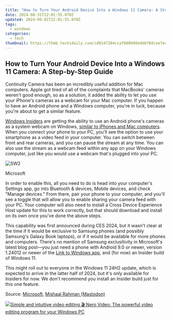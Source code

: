 ```yaml
---
title: "How to Turn Your Android Device Into a Windows 11 Camera: A Step-by-Step Guide"
date: 2024-08-31T22:01:55.070Z
updated: 2024-09-01T22:01:55.070Z
tags:
  - windows
categories:
  - tech
thumbnail: https://thmb.techidaily.com/cd0147204ccaf08069deddb70dcee7e4ad07fbd615beb8c551d393f04156cd7b.jpg
---
```


## How to Turn Your Android Device Into a Windows 11 Camera: A Step-by-Step Guide

Continuity Camera has been an incredibly useful addition for Mac computers. Apple got tired of all of the complaints that MacBooks' cameras weren't good enough, so as a solution, it added the ability to let you use your iPhone's cameras as a webcam for your Mac computer. If you happen to have an Android phone and a Windows computer, you're in luck, because you're about to get a similar feature.

[Windows Insiders](https://program-issues.techidaily.com/boosting-horizon-zero-dawns-speed-tips-for-higher-fps-and-superior-play-experience/) are getting the ability to use an Android phone's cameras as a system webcam on Windows, [similar to iPhones and Mac computers](https://dvd-bd.techidaily.com/diy-tutorial-transform-your-mp4-videos-into-a-professional-costless-dvd-with-ease/). When you connect your phone to your PC, you'll see the option to use your smartphone as a video feed in your computer. You can switch between front and rear cameras, and you can pause the stream at any time. You can also use the stream as a webcam feed within any app on your Windows computer, just like you would use a webcam that's plugged into your PC.

![SW2](https://static1.howtogeekimages.com/wordpress/wp-content/uploads/2024/02/sw2.png) 

Microsoft

 In order to enable this, all you need to do is head into your computer's Settings app, go into Bluetooth & devices, Mobile devices, and check "Manage devices." From there, pair your phone to your computer, and you'll see a toggle that will allow you to enable sharing your camera feed with your PC. Your computer will also need to install a Cross Device Experience Host update for this to work correctly, but that should download and install on its own once you've done the above steps.

 This capability was first announced during CES 2024, but it wasn't clear at the time if it would be exclusive to Samsung phones (and possibly Samsung's Galaxy Book laptops), or if it would be available for more phones and computers. There's no mention of Samsung exclusitivity in Microsoft's latest blog post—you just need a phone with Android 9.0 or newer, version 1.24012 or newer of the [Link to Windows app](https://www.anrdoezrs.net/links/3607085/type/dlg/sid/UUhtgUeUpU2002189/https://play.google.com/store/apps/details?id=com.microsoft.appmanager&pli=1), and (for now) an Insider build of Windows 11.

 This might roll out to everyone in the Windows 11 24H2 update, which is expected to arrive in the latter half of 2024, but it's only available for Insiders for now. We don't recommend you install an Insider build just for this one feature.

 Source: [Microsoft](https://blogs.windows.com/windows-insider/2024/02/29/ability-to-use-a-mobile-devices-camera-as-a-webcam-on-your-pc-begins-rolling-out-to-windows-insiders/), [Mishaal Rahman (Mastodon)](https://androiddev.social/@MishaalRahman/112016333491603910#)

<ins class="adsbygoogle"
     style="display:block"
     data-ad-format="autorelaxed"
     data-ad-client="ca-pub-7571918770474297"
     data-ad-slot="1223367746"></ins>



<ins class="adsbygoogle"
     style="display:block"
     data-ad-client="ca-pub-7571918770474297"
     data-ad-slot="8358498916"
     data-ad-format="auto"
     data-full-width-responsive="true"></ins>



<!-- affiliate ads begin -->
<a href="https://store.nero.com/order/checkout.php?PRODS=42296685&QTY=1&AFFILIATE=108875&CART=1"><img src="http://cdnwww.nero.com/nero-com-wAssets/img/banners/2022/video-pp/ScreenshotSlider/Nero-Video-Advanced-editing.JPG" border="0">Simple and intuitive video editing
🎬 Nero Video:
The powerful video editing program for your Windows PC</a>
<!-- affiliate ads end -->